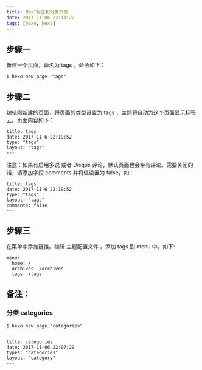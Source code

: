 ```yaml
---
title: NexT标签和分类页面
date: 2017-11-06 22:14:22
tags: [hexo, Next]
---
```


## 步骤一
新建一个页面，命名为 tags 。命令如下：
```
$ hexo new page "tags"
```

## 步骤二
编辑刚新建的页面，将页面的类型设置为 tags ，主题将自动为这个页面显示标签云。页面内容如下：
```
title: tags
date: 2017-11-6 22:19:52
type: "tags"
layout: "tags"
---
```
注意：如果有启用多说 或者 Disqus 评论，默认页面也会带有评论。需要关闭的话，请添加字段 comments 并将值设置为 false，如：
```
title: tags
date: 2017-11-6 22:19:52
type: "tags"
layout: "tags"
comments: false
---
```
## 步骤三
在菜单中添加链接。编辑 主题配置文件 ，添加 tags 到 menu 中，如下:
```
menu:
  home: /
  archives: /archives
  tags: /tags
```

## 备注：
### 分类 categories
```
$ hexo new page "categories"
```
```
---
title: categories
date: 2017-11-06 22:07:29
types: "categories"
layout: "category"
---
```